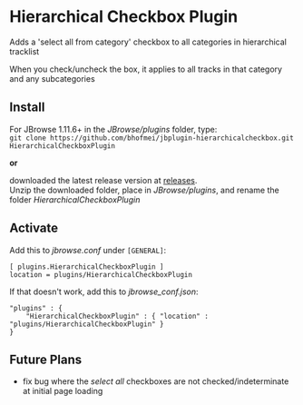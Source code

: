 # Hierarchical Checkbox Plugin
Adds a 'select all from category' checkbox to all categories in hierarchical tracklist

When you check/uncheck the box, it applies to all tracks in that category and any subcategories

## Install

For JBrowse 1.11.6+ in the _JBrowse/plugins_ folder, type:  
``git clone https://github.com/bhofmei/jbplugin-hierarchicalcheckbox.git HierarchicalCheckboxPlugin``

**or**

downloaded the latest release version at [releases](https://github.com/bhofmei/jbplugin-hierarchicalcheckbox/releases).  
Unzip the downloaded folder, place in _JBrowse/plugins_, and rename the folder _HierarchicalCheckboxPlugin_

## Activate
Add this to _jbrowse.conf_ under `[GENERAL]`:

    [ plugins.HierarchicalCheckboxPlugin ]
    location = plugins/HierarchicalCheckboxPlugin

If that doesn't work, add this to _jbrowse_conf.json_:

    "plugins" : {
        "HierarchicalCheckboxPlugin" : { "location" : "plugins/HierarchicalCheckboxPlugin" }
    }
    
## Future Plans
- fix bug where the _select all_ checkboxes are not checked/indeterminate at initial page loading

